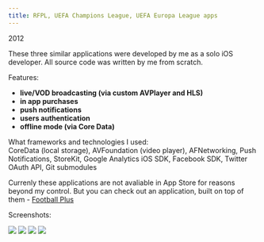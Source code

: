 ```yaml
---
title: RFPL, UEFA Champions League, UEFA Europa League apps
---
```


2012

These three similar applications were developed by me as a solo iOS developer. All source code was written by me from scratch.

Features:

- **live/VOD broadcasting (via custom AVPlayer and HLS)**
- **in app purchases**
- **push notifications**
- **users authentication**
- **offline mode (via Core Data)**

What frameworks and technologies I used:  
CoreData (local storage), AVFoundation (video player), AFNetworking, Push Notifications, StoreKit, Google Analytics iOS SDK, Facebook SDK, Twitter OAuth API, Git submodules

Currenly these applications are not avaliable in App Store for reasons beyond my control. But you can check out an application, built on top of them - [Football Plus](https://itunes.apple.com/ru/app/futbol-plus/id661579560?mt=8)

Screenshots:

 ![](/content/images/2014/Aug/football_4.jpeg) ![](/content/images/2014/Aug/football_1.jpeg) ![](/content/images/2014/Aug/football_2.jpeg) ![](/content/images/2014/Aug/football_3.jpeg)

